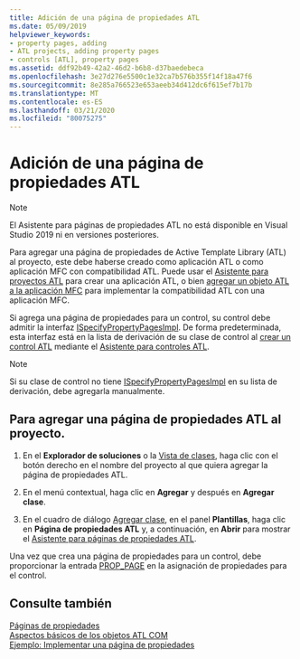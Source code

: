 ```yaml
---
title: Adición de una página de propiedades ATL
ms.date: 05/09/2019
helpviewer_keywords:
- property pages, adding
- ATL projects, adding property pages
- controls [ATL], property pages
ms.assetid: ddf92b49-42a2-46d2-b6b8-d37baedebeca
ms.openlocfilehash: 3e27d276e5500c1e32ca7b576b355f14f18a47f6
ms.sourcegitcommit: 8e285a766523e653aeeb34d412dc6f615ef7b17b
ms.translationtype: MT
ms.contentlocale: es-ES
ms.lasthandoff: 03/21/2020
ms.locfileid: "80075275"
---
```

# <a name="adding-an-atl-property-page"></a>Adición de una página de propiedades ATL

> [!NOTE]
> El Asistente para páginas de propiedades ATL no está disponible en Visual Studio 2019 ni en versiones posteriores.

Para agregar una página de propiedades de Active Template Library (ATL) al proyecto, este debe haberse creado como aplicación ATL o como aplicación MFC con compatibilidad ATL. Puede usar el [Asistente para proyectos ATL](../../atl/reference/atl-project-wizard.md) para crear una aplicación ATL, o bien [agregar un objeto ATL a la aplicación MFC](../../mfc/reference/adding-atl-support-to-your-mfc-project.md) para implementar la compatibilidad ATL con una aplicación MFC.

Si agrega una página de propiedades para un control, su control debe admitir la interfaz [ISpecifyPropertyPagesImpl](../../atl/reference/ispecifypropertypagesimpl-class.md). De forma predeterminada, esta interfaz está en la lista de derivación de su clase de control al [crear un control ATL](../../atl/reference/adding-an-atl-control.md) mediante el [Asistente para controles ATL](../../atl/reference/atl-control-wizard.md).

> [!NOTE]
> Si su clase de control no tiene [ISpecifyPropertyPagesImpl](../../atl/reference/ispecifypropertypagesimpl-class.md) en su lista de derivación, debe agregarla manualmente.

## <a name="to-add-an-atl-property-page-to-your-project"></a>Para agregar una página de propiedades ATL al proyecto.

1. En el **Explorador de soluciones** o la [Vista de clases](/visualstudio/ide/viewing-the-structure-of-code), haga clic con el botón derecho en el nombre del proyecto al que quiera agregar la página de propiedades ATL.

1. En el menú contextual, haga clic en **Agregar** y después en **Agregar clase**.

1. En el cuadro de diálogo [Agregar clase](../../ide/add-class-dialog-box.md), en el panel **Plantillas**, haga clic en **Página de propiedades ATL** y, a continuación, en **Abrir** para mostrar el [Asistente para páginas de propiedades ATL](../../atl/reference/atl-property-page-wizard.md).

Una vez que crea una página de propiedades para un control, debe proporcionar la entrada [PROP_PAGE](property-map-macros.md#prop_page) en la asignación de propiedades para el control.

## <a name="see-also"></a>Consulte también

[Páginas de propiedades](../../atl/atl-com-property-pages.md)<br/>
[Aspectos básicos de los objetos ATL COM](../../atl/fundamentals-of-atl-com-objects.md)<br/>
[Ejemplo: Implementar una página de propiedades](../../atl/example-implementing-a-property-page.md)
